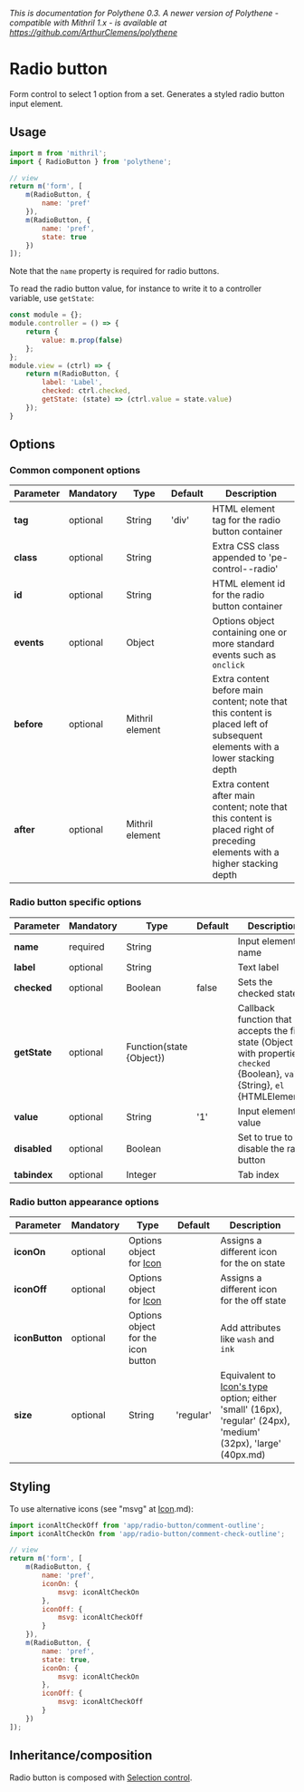 _This is documentation for Polythene 0.3. A newer version of Polythene - compatible with Mithril 1.x - is available at https://github.com/ArthurClemens/polythene_


# Radio button

Form control to select 1 option from a set. Generates a styled radio button input element.


## Usage

~~~javascript
import m from 'mithril';
import { RadioButton } from 'polythene';

// view
return m('form', [
    m(RadioButton, {
        name: 'pref'
    }),
    m(RadioButton, {
        name: 'pref',
        state: true
    })
]);
~~~

Note that the `name` property is required for radio buttons.

To read the radio button value, for instance to write it to a controller variable, use `getState`:

~~~javascript
const module = {};
module.controller = () => {
    return {
        value: m.prop(false)
    };
};
module.view = (ctrl) => {
    return m(RadioButton, {
        label: 'Label',
        checked: ctrl.checked,
        getState: (state) => (ctrl.value = state.value)
    });
}
~~~


## Options

### Common component options

| **Parameter** |  **Mandatory** | **Type** | **Default** | **Description** |
| ------------- | -------------- | -------- | ----------- | --------------- |
| **tag** | optional | String | 'div' | HTML element tag for the radio button container |
| **class** | optional | String |  | Extra CSS class appended to 'pe-control--radio' |
| **id** | optional | String | | HTML element id for the radio button container |
| **events** | optional | Object | | Options object containing one or more standard events such as `onclick` |
| **before** | optional | Mithril element | | Extra content before main content; note that this content is placed left of subsequent elements with a lower stacking depth |
| **after** | optional | Mithril element | | Extra content after main content; note that this content is placed right of preceding elements with a higher stacking depth |

### Radio button specific options

| **Parameter** |  **Mandatory** | **Type** | **Default** | **Description** |
| ------------- | -------------- | -------- | ----------- | --------------- |
| **name** | required | String | | Input element name |
| **label** | optional | String | | Text label |
| **checked** | optional | Boolean | false | Sets the checked state |
| **getState**  | optional | Function(state {Object}) | | Callback function that accepts the field state (Object with properties `checked` {Boolean}, `value` {String}, `el` {HTMLElement}) |
| **value** | optional | String | '1' | Input element value |
| **disabled** | optional | Boolean |  | Set to true to disable the radio button |
| **tabindex** | optional | Integer | | Tab index |

### Radio button appearance options

| **Parameter** |  **Mandatory** | **Type** | **Default** | **Description** |
| ------------- | -------------- | -------- | ----------- | --------------- |
| **iconOn** | optional | Options object for [Icon](icon.md) | | Assigns a different icon for the on state |
| **iconOff** | optional | Options object for [Icon](icon.md) | | Assigns a different icon for the off state |
| **iconButton** | optional | Options object for the icon button | | Add attributes like `wash` and `ink` |
| **size** | optional | String | 'regular' | Equivalent to [Icon's type](icon) option; either 'small' (16px), 'regular' (24px), 'medium' (32px), 'large' (40px.md) |


## Styling

To use alternative icons (see "msvg" at [Icon](icon).md):

~~~javascript
import iconAltCheckOff from 'app/radio-button/comment-outline';
import iconAltCheckOn from 'app/radio-button/comment-check-outline';

// view
return m('form', [
    m(RadioButton, {
        name: 'pref',
        iconOn: {
            msvg: iconAltCheckOn
        },
        iconOff: {
            msvg: iconAltCheckOff
        }
    }),
    m(RadioButton, {
        name: 'pref',
        state: true,
        iconOn: {
            msvg: iconAltCheckOn
        },
        iconOff: {
            msvg: iconAltCheckOff
        }
    })
]);
~~~


## Inheritance/composition

Radio button is composed with [Selection control](selection-control.md).
